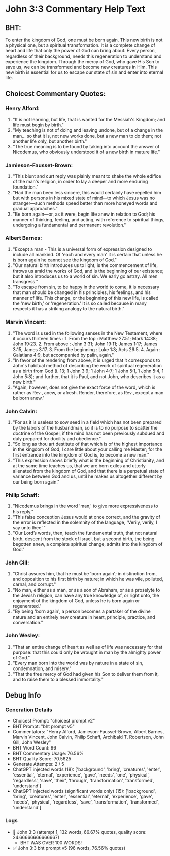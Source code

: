 # John 3:3 Commentary Help Text

## BHT:
To enter the kingdom of God, one must be born again. This new birth is not a physical one, but a spiritual transformation. It is a complete change of heart and life that only the power of God can bring about. Every person, regardless of their background, needs this regeneration to understand and experience the kingdom. Through the mercy of God, who gave His Son to save us, we can be transformed and become new creatures in Him. This new birth is essential for us to escape our state of sin and enter into eternal life.

## Choicest Commentary Quotes:
### Henry Alford:
1. "It is not learning, but life, that is wanted for the Messiah's Kingdom; and life must begin by birth."
2. "My teaching is not of doing and leaving undone, but of a change in the man... so that it is, not new works done, but a new man to do them; not another life only, but another birth."
3. "The true meaning is to be found by taking into account the answer of Nicodemus, who obviously understood it of a new birth in mature life."

### Jamieson-Fausset-Brown:
1. "This blunt and curt reply was plainly meant to shake the whole edifice of the man's religion, in order to lay a deeper and more enduring foundation."
2. "Had the man been less sincere, this would certainly have repelled him but with persons in his mixed state of mind—to which Jesus was no stranger—such methods speed better than more honeyed words and gradual approaches."
3. "Be born again—or, as it were, begin life anew in relation to God; his manner of thinking, feeling, and acting, with reference to spiritual things, undergoing a fundamental and permanent revolution."

### Albert Barnes:
1. "Except a man - This is a universal form of expression designed to include all mankind. Of 'each and every man' it is certain that unless he is born again he cannot see the kingdom of God."
2. "Our natural birth introduces us to light, is the commencement of life, throws us amid the works of God, and is the beginning of our existence; but it also introduces us to a world of sin. We early go astray. All men transgress."
3. "To escape from sin, to be happy in the world to come, it is necessary that man should be changed in his principles, his feelings, and his manner of life. This change, or the beginning of this new life, is called the 'new birth,' or 'regeneration.' It is so called because in many respects it has a striking analogy to the natural birth."

### Marvin Vincent:
1. "The word is used in the following senses in the New Testament, where it occurs thirteen times : 1. From the top : Matthew 27:51; Mark 14:38; John 19:23. 2. From above : John 3:31; John 19:11; James 1:17; James 3:15, James 3:17. 3. From the beginning : Luke 1:3; Acts 26:5. 4. Again : Galatians 4:9, but accompanied by palin, again."
2. "In favor of the rendering from above, it is urged that it corresponds to John's habitual method of describing the work of spiritual regeneration as a birth from God (i. 13; 1 John 3:9; 1 John 4:7; 1 John 5:1, 1 John 5:4, 1 John 5:8); and further, that it is Paul, and not John, who describes it as a new birth."
3. "Again, however, does not give the exact force of the word, which is rather as Rev., anew, or afresh. Render, therefore, as Rev., except a man be born anew."

### John Calvin:
1. "For as it is useless to sow seed in a field which has not been prepared by the labors of the husbandman, so it is to no purpose to scatter the doctrine of the Gospel, if the mind has not been previously subdued and duly prepared for docility and obedience."
2. "So long as thou art destitute of that which is of the highest importance in the kingdom of God, I care little about your calling me Master; for the first entrance into the kingdom of God is, to become a new man."
3. "This expression shows briefly what is the beginning of Christianity, and at the same time teaches us, that we are born exiles and utterly alienated from the kingdom of God, and that there is a perpetual state of variance between God and us, until he makes us altogether different by our being born again."

### Philip Schaff:
1. "Nicodemus brings in the word 'man,' to give more expressiveness to his reply."
2. "This false conception Jesus would at once correct, and the gravity of the error is reflected in the solemnity of the language, 'Verily, verily, I say unto thee.'"
3. "Our Lord’s words, then, teach the fundamental truth, that not natural birth, descent from the stock of Israel, but a second birth, the being begotten anew, a complete spiritual change, admits into the kingdom of God."

### John Gill:
1. "Christ assures him, that he must be 'born again'; in distinction from, and opposition to his first birth by nature; in which he was vile, polluted, carnal, and corrupt."
2. "No man, either as a man, or as a son of Abraham, or as a proselyte to the Jewish religion, can have any true knowledge of, or right unto, the enjoyment of the kingdom of God, unless he is born again or regenerated."
3. "By being 'born again', a person becomes a partaker of the divine nature and an entirely new creature in heart, principle, practice, and conversation."

### John Wesley:
1. "That an entire change of heart as well as of life was necessary for that purpose: that this could only be wrought in man by the almighty power of God."
2. "Every man born into the world was by nature in a state of sin, condemnation, and misery."
3. "That the free mercy of God had given his Son to deliver them from it, and to raise them to a blessed immortality."


## Debug Info
### Generation Details
- Choicest Prompt: "choicest prompt v2"
- BHT Prompt: "bht prompt v5"
- Commentators: "Henry Alford, Jamieson-Fausset-Brown, Albert Barnes, Marvin Vincent, John Calvin, Philip Schaff, Archibald T. Robertson, John Gill, John Wesley"
- BHT Word Count: 96
- BHT Commentary Usage: 76.56%
- BHT Quality Score: 70.5625
- Generate Attempts: 2 / 5
- ChatGPT injected words (18):
	['background', 'bring', 'creatures', 'enter', 'essential', 'eternal', 'experience', 'gave', 'needs', 'one', 'physical', 'regardless', 'save', 'their', 'through', 'transformation', 'transformed', 'understand']
- ChatGPT injected words (significant words only) (15):
	['background', 'bring', 'creatures', 'enter', 'essential', 'eternal', 'experience', 'gave', 'needs', 'physical', 'regardless', 'save', 'transformation', 'transformed', 'understand']

### Logs
- 🔄 John 3:3 (attempt 1, 132 words, 66.67% quotes, quality score: 24.66666666666667) 
	- BHT WAS OVER 100 WORDS!
- ✅ John 3:3 bht prompt v5 (96 words, 76.56% quotes)
